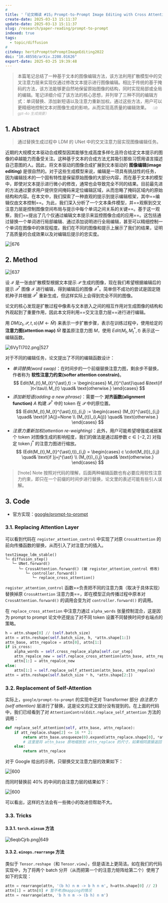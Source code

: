 ```yaml
---
# 
title: '「论文精读 #15」Prompt-to-Prompt Image Editing with Cross Attention Control'
create-date: 2025-03-13 15:11:37
update-date: 2025-03-13 15:11:37
slug: /research/paper-reading/prompt-to-prompt
indexed: true
tags:
  - topic/diffusion
# 
citekey: hertzPrompttoPromptImageEditing2022
doi: "10.48550/arXiv.2208.01626" 
export-date: 2025-03-25 19:39:48
---
```




<!-- end-private-notes -->

> 本篇笔记总结了一种基于文本的图像编辑方法，该方法利用扩散模型中的交叉注意力层来实现仅通过修改文本提示进行图像编辑。相比于传统的基于掩码的方法，该方法能够更自然地保留原始图像的结构，同时实现局部或全局的编辑。笔记详细介绍了该方法的核心思想，并列举了三种不同的编辑方式：单词替换、添加新短语以及注意力重新加权。通过这些方法，用户可以更精细地控制文本对图像生成的影响，从而实现高质量的编辑效果。 <small style="font-style: italic; opacity: 0.5">（由 gpt-4o 生成摘要）</small>

<!-- more -->

## 1. Abstract

> 通过替换生成过程中 LDM 的 UNet 中的交叉注意力层实现图像编辑任务。

近期的大规模文本驱动合成模型因其能够生成高度多样化且符合给定文本提示的图像的卓越能力而备受关注。这种基于文本的合成方法尤其吸引那些习惯用语言描述自己意图的人。因此，将文本驱动的图像合成扩展到文本驱动的 **图像编辑(image editing)** 是很自然的。对于这些生成模型来说，编辑是一项具有挑战性的任务，因为编辑技术的一个固有特性是保留原始图像的大部分内容，而在基于文本的模型中，即使对文本提示进行微小的修改，通常也会导致完全不同的结果。目前最先进的方法通过要求用户提供空间掩码来定位编辑区域，从而忽略了掩码区域内的原始结构和内容。在本文中，我们探索了一种直观的提示到提示编辑框架，其中==编辑仅由文本控制==。为此，我们深入分析了一个文本条件模型，并==观察到交叉注意力层是控制图像空间布局与提示中每个单词之间关系的关键==。基于这一观察，我们==提出了几个仅通过编辑文本提示来监控图像合成的应用==。这包括通过替换一个单词进行局部编辑、通过添加说明进行全局编辑，甚至可以精细控制一个单词在图像中的体现程度。我们在不同的图像和提示上展示了我们的结果，证明了高质量的合成效果以及对编辑后提示的忠实度。

![|676](https://img.memset0.cn/2025/03/13/X0rxdtWL.png)

## 2. Method

![|637](https://img.memset0.cn/2025/03/13/P2i3KNeo.png)

设 $\mathcal{I}$ 是一张由扩散模型根据文本提示 $\mathcal{P}$ 生成的图像，现在我们希望根据编辑后的提示 $\mathcal{P}^{\ast}$ 图像 $\mathcal{I}$ 进行编辑，得到编辑后的图像 $\mathcal{I}^{\ast}$。简单但不成功的尝试是固定随机种子并根据 $\mathcal{P}^{\ast}$ 重新生成，但这样实际上会得到完全不同的图像。

论文的核心发现是扩散过程中像素与文本嵌入之间的相互作用对生成图像的结构和外观起到了重要作用，因此本文将利用==交叉注意力层==进行进行编辑。

用 $DM(z_{t},\mathcal{P},t,s) \{  M\leftarrow \hat{M} \}$ 来表示一步扩散步骤，表示在训练过程中，使用给定的 **注意力图(attention map)** $\hat{M}$ 覆盖原注意力图 $M$，使用 $Edit(M_{t},M_{t}^{\ast},t)$ 表示这一编辑函数。

![6VyTI702.png|527](https://img.memset0.cn/2025/03/13/6VyTI702.png)

对于不同的编辑任务，论文提出了不同的编辑函数设计：

- _单词替换(word swap)_：在时间步的一个前缀替换注意力图，剩余步不替换，作者称为 **软性注意力约束(softer attention constrain)**。
    $$
    Edit(M_{t},M_{t}^{\ast},t) := \begin{cases}
    M_{t}^{\ast}\quad &\text{if }t<\tau\\
    M_{t} \quad& \text{otherwise.}
    \end{cases}
    $$
- _添加新短语(adding a new phrase)_：需要一个 **对齐函数(alignment function)** $A$ 构建 $\mathcal{P}^{\ast}$ 中的 token 在 $\mathcal{P}$ 中的原位置。
    $$
        (Edit(M_{t},M_{t}^{\ast},t))_{i,j} := \begin{cases}
    (M_{t}^{\ast})_{i,j} \quad& \text{if }A(j)=None \\
    (M_{t})_{i,A(j)} \quad& \text{otherwise.}
    \end{cases}
    $$
- _注意力重新加权(attention re-weighting)_：此外，用户可能希望增强或减弱某个 token 对图像生成的影响程度，我们的做法是通过超参数 $c\in [-2,2]$ 对指定 token $j^{\ast}$ 的注意力图进行缩放。
    $$
    (Edit(M_{t},M_{t}^{\ast},t))_{i,j} = \begin{cases}
    c \cdot(M_{t})_{i,j} \quad& \text{if }j=j^{\ast} \\
    (M_{t})_{i,j} \quad& \text{otherwise.}
    \end{cases}
    $$

> [!note] Note
> 按照对代码的理解，后面两种编辑函数也有必要应用软性注意力约束，即只在一个前缀的时间步进行替换，论文里的表述可能有些引人误解。

## 3. Code

- 官方实现：[google/prompt-to-prompt](https://github.com/google/prompt-to-prompt)

### 3.1. Replacing Attention Layer

可以看到代码在 `register_attention_control` 中实现了对原 `CrossAttention` 的前向传播函数的替换，从而引入了对注意力的插入。

```plain
text2image_ldm_stable()
└─ diffusion_step()
   └─ UNet.forward()
      └─ CrossAttention.forward() (被 register_attention_control 修改)
         └─ controller.forward()
            └─ replace_cross_attention()
```

`register_attention_control` 函数==负责把不同的注意力类（取决于具体实现）替换掉原 `CrossAttention` 注意力类==，即在模型正向传播过程中原本对 `CrossAttention.forward()` 的调用会变为对 `controller.forward()` 的调用。

在 `replace_cross_attention` 中注意力通过 `alpha_words` 张量控制混合，这是因为 prompt to prompt 论文中还提出了对不同 token 设置不同替换时间步右端点的策略。

```python
h = attn.shape[0] // (self.batch_size)
attn = attn.reshape(self.batch_size, h, *attn.shape[1:])
attn_base, attn_repalce = attn[0], attn[1:]
if is_cross:
	alpha_words = self.cross_replace_alpha[self.cur_step]
	attn_repalce_new = self.replace_cross_attention(attn_base, attn_repalce) * alpha_words + (1 - alpha_words) * attn_repalce # 这里使用 alpha_words 控制替换强度从而根据token控制注意力是否替换
	attn[1:] = attn_repalce_new
else:
	attn[1:] = self.replace_self_attention(attn_base, attn_repalce)
attn = attn.reshape(self.batch_size * h, *attn.shape[2:])
```

### 3.2. Replacement of Self-Attention

实际上，`google/prompt-to-prompt` 的实现中还对 Transformer 部分 _自注意力(self attention)_ 层进行了替换，这是论文的正文部分没有提到的。在上面的代码中，我们已经看到了对 `AttentionControlEdit.replace_self_attention` 方法的调用：

```python
def replace_self_attention(self, attn_base, attn_replace):
	if att_replace.shape[2] <= 16 ** 2:
		return attn_base.unsqueeze(0).expand(attn_replace.shape[0], *attn_base.shape)
		# 这里是将 attn_base 原地缩放到 attn_replace 的尺寸，如果相同直接返回 attn_base 也是一样的效果（我的实现就是这样）
	else:
		return attn_replace
```

对于 Google 给出的示例，只替换交叉注意力层的效果如下：

![|600](https://img.memset0.cn/2025/03/17/uOnDdEoI.png)

而同时替换前 40% 的中间的自注意力层的结果如下：

![|600](https://img.memset0.cn/2025/03/17/lM5NSko2.png)

可以看出，这样的方法会有一些微小的改进但帮助不大。

### 3.3. Tricks

#### 3.3.1. `torch.einsum` 方法

![6eqbCjrb.png|649](https://img.memset0.cn/2025/03/15/6eqbCjrb.png)

#### 3.3.2. `einops.rearrange` 方法

类似于 `Tensor.reshape`（和 `Tensor.view`），但是语法上更简洁。如在我们的代码实现中，为了将两个 batch 分开（从而把第一个的注意力矩阵给第二个）使用了如下的实现：

```python
attn = rearrange(attn, '(b h) n m -> b h n m', h=attn.shape[0] // 2)
attn[1] = attn[0] # 暂不考虑mapping的情况
attn = rearrange(attn, 'b h n m -> (b h) n m')
```





